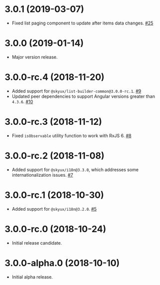# 3.0.1 (2019-03-07)

- Fixed list paging component to update after items data changes. [#25](https://github.com/blackbaud/skyux-list-builder/pull/25)

# 3.0.0 (2019-01-14)

- Major version release.

# 3.0.0-rc.4 (2018-11-20)

 - Added support for `@skyux/list-builder-common@3.0.0-rc.1`. [#9](https://github.com/blackbaud/skyux-list-builder/pull/9)
 - Updated peer dependencies to support Angular versions greater than `4.3.6`. [#10](https://github.com/blackbaud/skyux-list-builder/pull/10)

# 3.0.0-rc.3 (2018-11-12)

- Fixed `isObservable` utility function to work with RxJS 6. [#8](https://github.com/blackbaud/skyux-list-builder/pull/8)

# 3.0.0-rc.2 (2018-11-08)

- Added support for `@skyux/i18n@3.3.0`, which addresses some internationalization issues. [#7](https://github.com/blackbaud/skyux-list-builder/pull/7)

# 3.0.0-rc.1 (2018-10-30)

- Added support for `@skyux/i18n@3.2.0`. [#5](https://github.com/blackbaud/skyux-list-builder/pull/5)

# 3.0.0-rc.0 (2018-10-24)

- Initial release candidate.

# 3.0.0-alpha.0 (2018-10-10)

- Initial alpha release.

